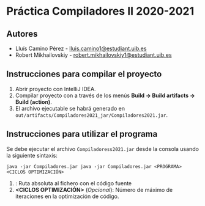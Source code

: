 # Práctica Compiladores II 2020-2021
## Autores
- Lluís Camino Pérez - <lluis.camino1@estudiant.uib.es>
- Robert Mikhailovskiy - <robert.mikhailovskiy1@estudiant.uib.es>

## Instrucciones para compilar el proyecto
1. Abrir proyecto con IntelliJ IDEA.
2. Compilar proyecto con a través de los menús **Build → Build artifacts → Build (action)**.
3. El archivo ejecutable se habrá generado en `out/artifacts/Compiladores2021_jar/Compiladores2021.jar`.
  
## Instrucciones para utilizar el programa
  Se debe ejecutar el archivo `Compiladoress2021.jar` desde la consola usando la siguiente sintaxis:
```console
java -jar Compiladores.jar java -jar Compiladores.jar <PROGRAMA> <CICLOS OPTIMIZACIÓN>
```

1. **<PROGRAMA>**: Ruta absoluta al fichero con el código fuente
2. **<CICLOS OPTIMIZACIÓN>** (*Opcional*): Número de máximo de iteraciones en la optimización de código.
